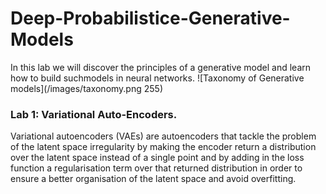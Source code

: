 # Deep-Probabilistice-Generative-Models
In this lab we will discover the principles of a generative model and learn how to build suchmodels in neural networks.
![Taxonomy of Generative models](/images/taxonomy.png 255)
### Lab 1: Variational Auto-Encoders. 
Variational autoencoders (VAEs) are autoencoders that tackle the problem of the latent space irregularity by making the encoder return a distribution over the latent space instead of a single point and by adding in the loss function a regularisation term over that returned distribution in order to ensure a better organisation of the latent space and avoid overfitting.